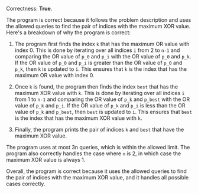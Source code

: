 Correctness: **True**.

The program is correct because it follows the problem description and uses the allowed queries to find the pair of indices with the maximum XOR value. Here's a breakdown of why the program is correct:

1. The program first finds the index `k` that has the maximum OR value with index 0. This is done by iterating over all indices `i` from 2 to `n-1` and comparing the OR value of `p_0` and `p_i` with the OR value of `p_0` and `p_k`. If the OR value of `p_0` and `p_i` is greater than the OR value of `p_0` and `p_k`, then `k` is updated to `i`. This ensures that `k` is the index that has the maximum OR value with index 0.

2. Once `k` is found, the program then finds the index `best` that has the maximum XOR value with `k`. This is done by iterating over all indices `i` from 1 to `n-1` and comparing the OR value of `p_k` and `p_best` with the OR value of `p_k` and `p_i`. If the OR value of `p_k` and `p_i` is less than the OR value of `p_k` and `p_best`, then `best` is updated to `i`. This ensures that `best` is the index that has the maximum XOR value with `k`.

3. Finally, the program prints the pair of indices `k` and `best` that have the maximum XOR value.

The program uses at most 3n queries, which is within the allowed limit. The program also correctly handles the case where `n` is 2, in which case the maximum XOR value is always 1.

Overall, the program is correct because it uses the allowed queries to find the pair of indices with the maximum XOR value, and it handles all possible cases correctly.